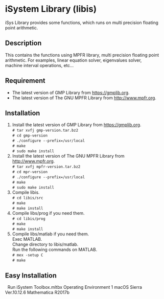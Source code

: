 # iSystem Library (libis)
iSys Library provides some functions, which runs on multi precision floating point arithmetic.

## Description
This contains the functions using MPFR library, multi precision floating point arithmetic. For examples, linear equation solver, eigenvalues solver, machine interval operations, etc...

## Requirement
* The latest version of GMP Library from <https://gmplib.org>.
* The latest version of The GNU MPFR Library from <http://www.mpfr.org>.

## Installation
1. Install the latest version of GMP Library from <https://gmplib.org>.  
   `# tar xvfj gmp-version.tar.bz2`  
   `# cd gmp-version`  
   `# ./configure --prefix=/usr/local`  
   `# make`  
   `# sudo make install`  
2. Install the latest version of The GNU MPFR Library from <http://www.mpfr.org>.  
   `# tar xvfj mpfr-version.tar.bz2`  
   `# cd mpr-version`  
   `# ./configure --prefix=/usr/local`  
   `# make`  
   `# sudo make install`  
3. Compile libis.  
   `# cd libis/src`  
   `# make`  
   `# make install`  
4. Compile libs/prog if you need them.  
   `# cd libis/prog`  
   `# make`  
   `# make install`  
5. Compile libs/matlab if you need them.  
   Exec MATLAB.  
   Change directory to libis/matlab.  
   Run the following commands on MATLAB.  
   `# mex -setup C`  
   `# make`  
## Easy Installation
   Run iSystem Toolbox.mltbx
Operating Environment
1 macOS Sierra Ver.10.12.6
  Mathematica R2017b
